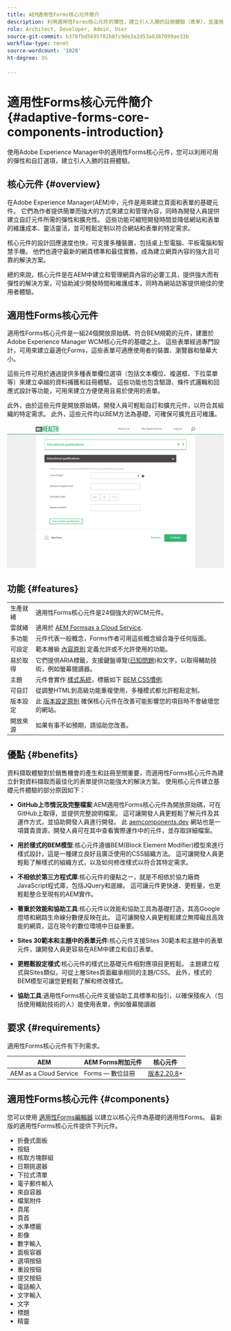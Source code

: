 ```yaml
---
title: AEM適用性Forms核心元件簡介
description: 利用適用性Forms核心元件的彈性，建立引人入勝的註冊體驗（表單），並運用Adobe Experience Manager的強大功能提供。
role: Architect, Developer, Admin, User
source-git-commit: b378fbd5695f82b8fc9de3a2d53a8387099ae33b
workflow-type: tm+mt
source-wordcount: '1028'
ht-degree: 3%

---
```



# 適用性Forms核心元件簡介 {#adaptive-forms-core-components-introduction}

使用Adobe Experience Manager中的適用性Forms核心元件，您可以利用可用的彈性和自訂選項，建立引人入勝的註冊體驗。

## 核心元件  {#overview}

在Adobe Experience Manager(AEM)中，元件是用來建立頁面和表單的基礎元件。 它們為作者提供簡單而強大的方式來建立和管理內容，同時為開發人員提供建立自訂元件所需的彈性和擴充性。 這些功能可縮短開發時間並降低網站和表單的維護成本、靈活靈活，並可輕鬆定制以符合網站和表單的特定需求。

核心元件的設計回應速度也快，可支援多種裝置，包括桌上型電腦、平板電腦和智慧手機。 他們也遵守最新的網頁標準和最佳實務，成為建立網頁內容的強大且可靠的解決方案。

總的來說，核心元件是在AEM中建立和管理網頁內容的必要工具，提供強大而有彈性的解決方案，可協助減少開發時間和維護成本，同時為網站訪客提供絕佳的使用者體驗。

## 適用性Forms核心元件

適用性Forms核心元件是一組24個開放原始碼、符合BEM規範的元件，建置於Adobe Experience Manager WCM核心元件的基礎之上。 這些表單經過專門設計，可用來建立最適化Forms，這些表單可適應使用者的裝置、瀏覽器和螢幕大小。

這些元件可用於通過提供多種表單欄位選項（包括文本欄位、複選框、下拉菜單等）來建立卓越的資料捕獲和註冊體驗。 這些功能也包含驗證、條件式邏輯和回應式設計等功能，可用來建立方便使用且易於使用的表單。

此外，由於這些元件是開放原始碼，開發人員可輕鬆自訂和擴充元件，以符合其組織的特定需求。 此外，這些元件均以BEM方法為基礎，可確保可擴充且可維護。

![](assets/sample-adaptive-form.png)

## 功能 {#features}

|  |  |
|---|---|
| 生產就緒 | 適用性Forms核心元件是24個強大的WCM元件。 |
| 雲就緒 | 適用於  [AEM Formsas a Cloud Service](https://experienceleague.adobe.com/docs/experience-manager-cloud-service/content/forms/home.html). |
| 多功能 | 元件代表一般概念，Forms作者可用這些概念組合幾乎任何版面。 |
| 可設定 | 範本層級 [內容原則](https://experienceleague.adobe.com/docs/experience-manager-cloud-service/content/implementing/developing/full-stack/components-templates/templates.html#content-policies) 定義允許或不允許使用的功能。 |
| 易於取得 | 它們提供ARIA標籤，支援鍵盤導覽([已知問題](https://github.com/adobe/aem-core-wcm-components/issues?utf8=✓&amp;q=is%3Aissue+is%3Aopen+accessibility+in%3Atitle))和文字，以取得輔助技術，例如螢幕閱讀器。 |
| 主題 | 元件會實作 [樣式系統](https://experienceleague.adobe.com/docs/experience-manager-cloud-service/content/sites/authoring/features/style-system.html)，標籤如下 [BEM CSS慣例](https://getbem.com/). |
| 可自訂 | 從調整HTML到高級功能重複使用，多種模式都允許輕鬆定制。 |
| 版本設定 | 此 [版本設定原則](https://github.com/adobe/aem-core-wcm-components/wiki/Versioning-policies) 確保核心元件在改善可能影響您的項目時不會破壞您的網站。 |
| 開放來源 | 如果有事不如預期，請協助您改善。 |

<!-- comply with [WCAG 2.1 standard](https://www.w3.org/TR/WCAG21/), -->


## 優點 {#benefits}

資料擷取體驗對於銷售機會的產生和註冊至關重要，而適用性Forms核心元件為建立針對資料擷取而最佳化的表單提供功能強大的解決方案。 使用核心元件建立基礎元件體驗的部分原因如下：

* **GitHub上市情況及完整檔案**:AEM適用性Forms核心元件為開放原始碼，可在GitHub上取得，並提供完整說明檔案。 這可讓開發人員更輕鬆了解元件及其運作方式，並協助開發人員進行開發。 此 [aemcomponents.dev](https://www.aemcomponents.dev/) 網站也是一項寶貴資源，開發人員可在其中查看實際運作中的元件，並存取詳細檔案。

* **用於樣式的BEM模型**:核心元件遵循BEM(Block Element Modifier)模型來進行樣式設計，這是一種建立良好且廣泛使用的CSS組織方法。 這可讓開發人員更輕鬆了解樣式的組織方式，以及如何修改樣式以符合其特定需求。

* **不相依於第三方程式庫**:核心元件的優點之一，就是不相依於協力廠商JavaScript程式庫，包括JQuery和底線。 這可讓元件更快速、更輕量，也更輕鬆整合至現有的AEM實作。

* **著重於效能和協助工具**:核心元件以效能和協助工具為基礎打造，其高Google燈塔和網路生命線分數便反映在此。 這可讓開發人員更輕鬆建立無障礙且高效能的網頁，這在現今的數位環境中日益重要。

* **Sites 30範本和主題中的表單元件**:核心元件支援Sites 30範本和主題中的表單元件，讓開發人員更容易在AEM中建立和自訂表單。

* **更輕鬆設定樣式**:核心元件的樣式比基礎元件相對應項目更輕鬆。 主題建立程式與Sites類似，可從上層Sites頁面繼承相同的主題/CSS。 此外，樣式的BEM模型可讓您更輕鬆了解和修改樣式。

* **協助工具**:適用性Forms核心元件支援協助工具標準和指引，以確保殘疾人（包括使用輔助技術的人）能使用表單，例如螢幕閱讀器


<!-- >, such as  [WCAG 2.1 standard](https://www.w3.org/TR/WCAG21/), to ensure that forms can be used by people with disabilities, including those using assistive technologies such as screen readers.

*   **Alignment with AEM Sites**: The Core Components are designed to be more aligned with AEM Sites, making it easier for Sites users to adopt and use them without having to learn anything new. The components use the same front-end pipeline as Sites, making it easier to style and modify their appearance. 

<!-- Additionally, the following points further illustrate this alignment:

    *   **Authoring experience inline with Page editor**: The Core Components have an authoring experience that is inline with the Sites editor, with dialogs and other experiences similar to the Page editor. This makes it easier for Sites users to create and manage forms within the familiar context of the Sites editor.

    *   **Inline form editing in Sites editor**: The Core Components allow  inline form editing within the Sites editor, avoiding the need to switch back and forth between editors. This streamlines the authoring experience and makes it easier to create and manage forms.

    *   **Inheriting Sites features in Forms**: Forms authored within a Sites page inherit the same features as Sites. This provides a seamless and integrated experience for creating and managing forms within the context of AEM Sites 
    
    <!--including Multi Site Manager, the ability to use Sites components within a form for static content, support for scheduled publish/unpublish, form translation aligned with Sites translation, versioning, and targeting -->



## 要求 {#requirements}

適用性Forms核心元件有下列需求。

| AEM | AEM Forms附加元件 | 核心元件 |
|---|---|---|
| AEM as a Cloud Service  | Forms — 數位註冊 | [版本2.20.8](/help/versions.md)+ |


## 適用性Forms核心元件 {#components}

您可以使用 [適用性Forms編輯器](https://experienceleague.adobe.com/docs/experience-manager-cloud-service/content/forms/adaptive-forms-authoring/authoring-adaptive-forms-core-components/create-an-adaptive-form-on-forms-cs/creating-adaptive-form-core-components.html) 以建立以核心元件為基礎的適用性Forms。 最新版的適用性Forms核心元件提供下列元件。

* 折疊式面板
* 按鈕
* 核取方塊群組
* 日期挑選器
* 下拉式清單
* 電子郵件輸入
* 來自容器
* 檔案附件
* 頁尾
* 頁首
* 水準標籤
* 影像
* 數字輸入
* 面板容器
* 選項按鈕
* 重設按鈕
* 提交按鈕
* 電話輸入
* 文字輸入
* 文字
* 標題
* 精靈

